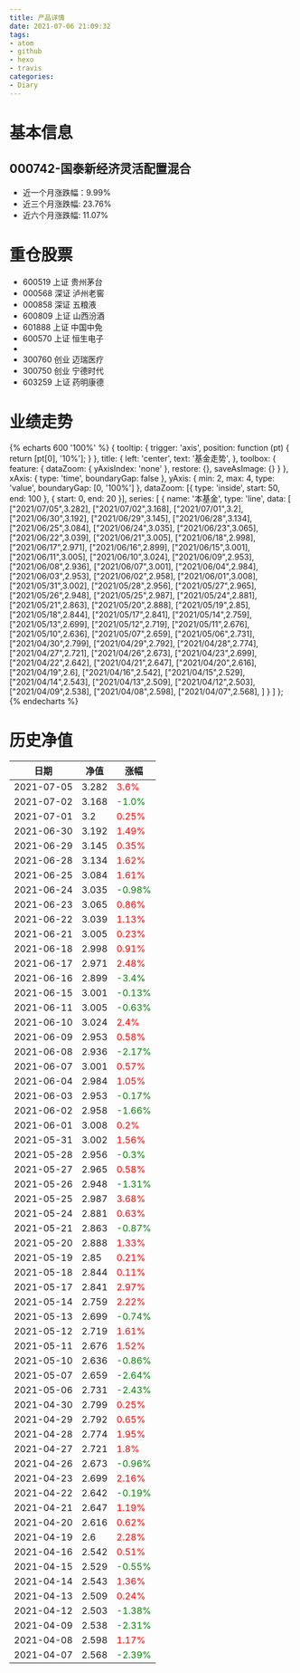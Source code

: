 ```yaml
---
title: 产品详情
date: 2021-07-06 21:09:32
tags:
- atom
- github
- hexo
- travis
categories:
- Diary
---
```


# 基本信息
## 000742-国泰新经济灵活配置混合
- 近一个月涨跌幅：9.99%
- 近三个月涨跌幅: 23.76%
- 近六个月涨跌幅: 11.07%

# 重仓股票
- 600519 上证 贵州茅台
- 000568 深证 泸州老窖
- 000858 深证 五粮液
- 600809 上证 山西汾酒
- 601888 上证 中国中免
- 600570 上证 恒生电子
- 
- 300760 创业 迈瑞医疗
- 300750 创业 宁德时代
- 603259 上证 药明康德
# 业绩走势

{% echarts 600 '100%' %}
{
  tooltip: {
        trigger: 'axis',
        position: function (pt) {
            return [pt[0], '10%'];
        }
    },
    title: {
        left: 'center',
        text: '基金走势',
    },
    toolbox: {
        feature: {
            dataZoom: {
                yAxisIndex: 'none'
            },
            restore: {},
            saveAsImage: {}
        }
    },
    xAxis: {
        type: 'time',
        boundaryGap: false
    },
    yAxis: {
        min: 2,
        max: 4,
        type: 'value',
        boundaryGap: [0, '100%']
    },
    dataZoom: [{
        type: 'inside',
        start: 50,
        end: 100
    }, {
        start: 0,
        end: 20
    }],
    series: [
        {
            name: '本基金',
            type: 'line',
            data: [
["2021/07/05",3.282],
["2021/07/02",3.168],
["2021/07/01",3.2],
["2021/06/30",3.192],
["2021/06/29",3.145],
["2021/06/28",3.134],
["2021/06/25",3.084],
["2021/06/24",3.035],
["2021/06/23",3.065],
["2021/06/22",3.039],
["2021/06/21",3.005],
["2021/06/18",2.998],
["2021/06/17",2.971],
["2021/06/16",2.899],
["2021/06/15",3.001],
["2021/06/11",3.005],
["2021/06/10",3.024],
["2021/06/09",2.953],
["2021/06/08",2.936],
["2021/06/07",3.001],
["2021/06/04",2.984],
["2021/06/03",2.953],
["2021/06/02",2.958],
["2021/06/01",3.008],
["2021/05/31",3.002],
["2021/05/28",2.956],
["2021/05/27",2.965],
["2021/05/26",2.948],
["2021/05/25",2.987],
["2021/05/24",2.881],
["2021/05/21",2.863],
["2021/05/20",2.888],
["2021/05/19",2.85],
["2021/05/18",2.844],
["2021/05/17",2.841],
["2021/05/14",2.759],
["2021/05/13",2.699],
["2021/05/12",2.719],
["2021/05/11",2.676],
["2021/05/10",2.636],
["2021/05/07",2.659],
["2021/05/06",2.731],
["2021/04/30",2.799],
["2021/04/29",2.792],
["2021/04/28",2.774],
["2021/04/27",2.721],
["2021/04/26",2.673],
["2021/04/23",2.699],
["2021/04/22",2.642],
["2021/04/21",2.647],
["2021/04/20",2.616],
["2021/04/19",2.6],
["2021/04/16",2.542],
["2021/04/15",2.529],
["2021/04/14",2.543],
["2021/04/13",2.509],
["2021/04/12",2.503],
["2021/04/09",2.538],
["2021/04/08",2.598],
["2021/04/07",2.568],
]
        }
    ]
};
{% endecharts %}

# 历史净值

| 日期 | 净值 | 涨幅 |
| --- | --- | --- |
|2021-07-05|3.282|<font color=red>3.6%</font>|
|2021-07-02|3.168|<font color=green>-1.0%</font>|
|2021-07-01|3.2|<font color=red>0.25%</font>|
|2021-06-30|3.192|<font color=red>1.49%</font>|
|2021-06-29|3.145|<font color=red>0.35%</font>|
|2021-06-28|3.134|<font color=red>1.62%</font>|
|2021-06-25|3.084|<font color=red>1.61%</font>|
|2021-06-24|3.035|<font color=green>-0.98%</font>|
|2021-06-23|3.065|<font color=red>0.86%</font>|
|2021-06-22|3.039|<font color=red>1.13%</font>|
|2021-06-21|3.005|<font color=red>0.23%</font>|
|2021-06-18|2.998|<font color=red>0.91%</font>|
|2021-06-17|2.971|<font color=red>2.48%</font>|
|2021-06-16|2.899|<font color=green>-3.4%</font>|
|2021-06-15|3.001|<font color=green>-0.13%</font>|
|2021-06-11|3.005|<font color=green>-0.63%</font>|
|2021-06-10|3.024|<font color=red>2.4%</font>|
|2021-06-09|2.953|<font color=red>0.58%</font>|
|2021-06-08|2.936|<font color=green>-2.17%</font>|
|2021-06-07|3.001|<font color=red>0.57%</font>|
|2021-06-04|2.984|<font color=red>1.05%</font>|
|2021-06-03|2.953|<font color=green>-0.17%</font>|
|2021-06-02|2.958|<font color=green>-1.66%</font>|
|2021-06-01|3.008|<font color=red>0.2%</font>|
|2021-05-31|3.002|<font color=red>1.56%</font>|
|2021-05-28|2.956|<font color=green>-0.3%</font>|
|2021-05-27|2.965|<font color=red>0.58%</font>|
|2021-05-26|2.948|<font color=green>-1.31%</font>|
|2021-05-25|2.987|<font color=red>3.68%</font>|
|2021-05-24|2.881|<font color=red>0.63%</font>|
|2021-05-21|2.863|<font color=green>-0.87%</font>|
|2021-05-20|2.888|<font color=red>1.33%</font>|
|2021-05-19|2.85|<font color=red>0.21%</font>|
|2021-05-18|2.844|<font color=red>0.11%</font>|
|2021-05-17|2.841|<font color=red>2.97%</font>|
|2021-05-14|2.759|<font color=red>2.22%</font>|
|2021-05-13|2.699|<font color=green>-0.74%</font>|
|2021-05-12|2.719|<font color=red>1.61%</font>|
|2021-05-11|2.676|<font color=red>1.52%</font>|
|2021-05-10|2.636|<font color=green>-0.86%</font>|
|2021-05-07|2.659|<font color=green>-2.64%</font>|
|2021-05-06|2.731|<font color=green>-2.43%</font>|
|2021-04-30|2.799|<font color=red>0.25%</font>|
|2021-04-29|2.792|<font color=red>0.65%</font>|
|2021-04-28|2.774|<font color=red>1.95%</font>|
|2021-04-27|2.721|<font color=red>1.8%</font>|
|2021-04-26|2.673|<font color=green>-0.96%</font>|
|2021-04-23|2.699|<font color=red>2.16%</font>|
|2021-04-22|2.642|<font color=green>-0.19%</font>|
|2021-04-21|2.647|<font color=red>1.19%</font>|
|2021-04-20|2.616|<font color=red>0.62%</font>|
|2021-04-19|2.6|<font color=red>2.28%</font>|
|2021-04-16|2.542|<font color=red>0.51%</font>|
|2021-04-15|2.529|<font color=green>-0.55%</font>|
|2021-04-14|2.543|<font color=red>1.36%</font>|
|2021-04-13|2.509|<font color=red>0.24%</font>|
|2021-04-12|2.503|<font color=green>-1.38%</font>|
|2021-04-09|2.538|<font color=green>-2.31%</font>|
|2021-04-08|2.598|<font color=red>1.17%</font>|
|2021-04-07|2.568|<font color=green>-2.39%</font>|
